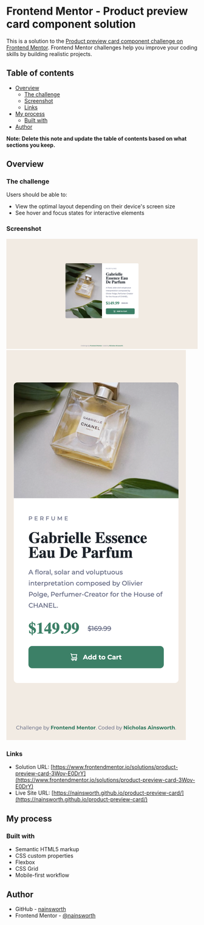 # Frontend Mentor - Product preview card component solution

This is a solution to the [Product preview card component challenge on Frontend Mentor](https://www.frontendmentor.io/challenges/product-preview-card-component-GO7UmttRfa). Frontend Mentor challenges help you improve your coding skills by building realistic projects. 

## Table of contents

- [Overview](#overview)
  - [The challenge](#the-challenge)
  - [Screenshot](#screenshot)
  - [Links](#links)
- [My process](#my-process)
  - [Built with](#built-with)
- [Author](#author)

**Note: Delete this note and update the table of contents based on what sections you keep.**

## Overview

### The challenge

Users should be able to:

- View the optimal layout depending on their device's screen size
- See hover and focus states for interactive elements

### Screenshot

![](./images/desktop-preview.png)
![](./images/mobile-preview.png)

### Links

- Solution URL: [https://www.frontendmentor.io/solutions/product-preview-card-3Wov-E0DrY](https://www.frontendmentor.io/solutions/product-preview-card-3Wov-E0DrY)
- Live Site URL: [https://nainsworth.github.io/product-preview-card/](https://nainsworth.github.io/product-preview-card/)

## My process

### Built with

- Semantic HTML5 markup
- CSS custom properties
- Flexbox
- CSS Grid
- Mobile-first workflow

## Author

- GitHub - [nainsworth](https://github.com/nainsworth)
- Frontend Mentor - [@nainsworth](https://www.frontendmentor.io/profile/nainsworth)
<!-- - LinkedIn - [@yourusername](https://www.twitter.com/yourusername) -->
